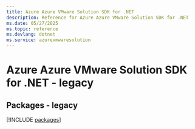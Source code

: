 ```yaml
---
title: Azure Azure VMware Solution SDK for .NET
description: Reference for Azure Azure VMware Solution SDK for .NET
ms.date: 05/27/2025
ms.topic: reference
ms.devlang: dotnet
ms.service: azurevmwaresolution
---
```

# Azure Azure VMware Solution SDK for .NET - legacy
## Packages - legacy
[!INCLUDE [packages](azure-vmware-solution-index.md)]